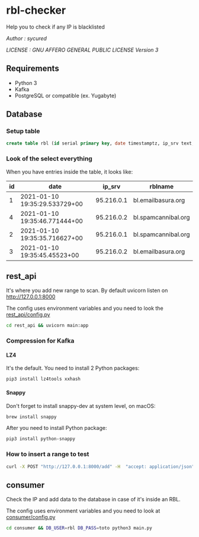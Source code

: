 # rbl-checker

Help you to check if any IP is blacklisted

*Author : sycured*

*LICENSE : GNU AFFERO GENERAL PUBLIC LICENSE Version 3*

## Requirements

- Python 3
- Kafka
- PostgreSQL or compatible (ex. Yugabyte)


## Database

### Setup table

```sql
create table rbl (id serial primary key, date timestamptz, ip_srv text, rblname text);
```

### Look of the select everything
When you have entries inside the table, it looks like:

 id |             date              |   ip_srv   |       rblname
----|-------------------------------|------------|---------------------
  1 | 2021-01-10 19:35:29.533729+00 | 95.216.0.1 | bl.emailbasura.org
  4 | 2021-01-10 19:35:46.771444+00 | 95.216.0.2 | bl.spamcannibal.org
  2 | 2021-01-10 19:35:35.716627+00 | 95.216.0.1 | bl.spamcannibal.org
  3 | 2021-01-10 19:35:45.45523+00  | 95.216.0.2 | bl.emailbasura.org


## rest_api

It's where you add new range to scan. By default uvicorn listen on http://127.0.0.1:8000

The config uses environment variables and you need to look the [rest_api/config.py](rest_api/config.py)

```bash
cd rest_api && uvicorn main:app
```

### Compression for Kafka

#### LZ4

It's the default. You need to install 2 Python packages:

```bash
pip3 install lz4tools xxhash
```

#### Snappy

Don't forget to install snappy-dev at system level, on macOS:
```bash
brew install snappy
```

After you need to install Python package:

```bash
pip3 install python-snappy
```

### How to insert a range to test

```bash
curl -X POST "http://127.0.0.1:8000/add" -H  "accept: application/json" -H  "Content-Type: application/json" -d "{\"ip_range\":\"95.216.0.0/16\"}"
````

## consumer

Check the IP and add data to the database in case of it's inside an RBL.

The config uses environment variables and you need to look at [consumer/config.py](consumer/config.py)

```bash
cd consumer && DB_USER=rbl DB_PASS=toto python3 main.py
```